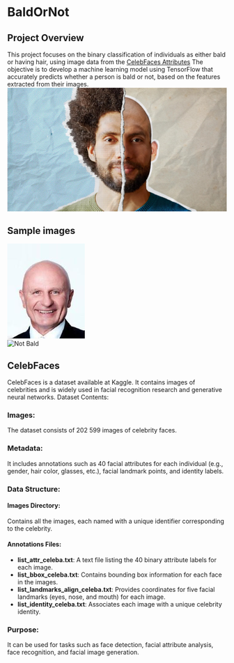 # BaldOrNot
## Project Overview
This project focuses on the binary classification of individuals as either bald or having hair, using image data from the 
[CelebFaces Attributes](https://www.kaggle.com/datasets/jessicali9530/celeba-dataset?resource=download)
The objective is to develop a machine learning model using TensorFlow that accurately predicts whether a person is bald
or not, based on the features extracted from their images.\
![BaldOrNot](src/samples/BALD4.jpg)

## Sample images
![Bald](src/samples/095987.jpg)\
![Not Bald](src/samples/096000.jpg)


## CelebFaces

CelebFaces is a dataset available at Kaggle. It contains images of celebrities and is widely used in facial recognition 
research and generative neural networks.
Dataset Contents:

### Images: 
The dataset consists of 202 599 images of celebrity faces.
### Metadata: 
It includes annotations such as 40 facial attributes for each individual (e.g., gender, hair color, glasses, etc.), 
facial landmark points, and identity labels.
### Data Structure:
#### Images Directory: 
Contains all the images, each named with a unique identifier corresponding to the celebrity.
#### Annotations Files:
- **list_attr_celeba.txt**: A text file listing the 40 binary attribute labels for each image.
- **list_bbox_celeba.txt**: Contains bounding box information for each face in the images.
- **list_landmarks_align_celeba.txt**: Provides coordinates for five facial landmarks 
(eyes, nose, and mouth) for each image.
- **list_identity_celeba.txt**: Associates each image with a unique celebrity identity.
### Purpose: 
It can be used for tasks such as face detection, facial attribute analysis, face recognition, 
and facial image generation.

